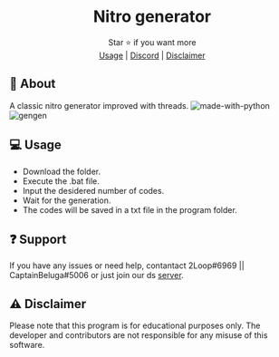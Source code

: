 <div align="center">

# Nitro generator

</div>
<div align="center">
  
  Star ⭐ if you want more <br>
  <a href="https://github.com/astros3x/Nitro-generator#-usage">Usage</a> | <a href="https://discord.gg/XnRjFmgPYz">Discord</a> | <a href="https://github.com/astros3x/Nitro-generator#warning-disclaimer">Disclaimer</a>
  
</div>

## 📍 About
A classic nitro generator improved with threads. ![made-with-python](https://img.shields.io/badge/Made%20with-Python-1f425f.svg)
![gengen](https://github.com/astros3x/Nitro-generator/assets/87500882/d8a8abf2-8e9c-4e69-90f7-12cb499b0053)

## 💻 Usage
* Download the folder.
* Execute the .bat file.
* Input the desidered number of codes.
* Wait for the generation.
* The codes will be saved in a txt file in the program folder.


## :question: Support
If you have any issues or need help, contantact 2Loop#6969 || CaptainBeluga#5006 or just join our ds [server](https://discord.gg/XnRjFmgPYz).


## :warning: Disclaimer
Please note that this program is for educational purposes only. The developer and contributors are not responsible for any misuse of this software.
